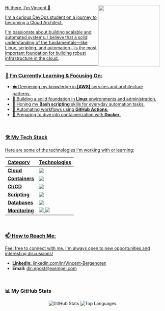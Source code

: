 <a href="https://github.com/Mallard-Dash">
  <img align="right" width="200" src="20251021_113701.jpg />
</a>

# Hi there, I'm Vincent 👋

I'm a curious DevOps student on a journey to becoming a Cloud Architect. 

I'm passionate about building scalable and automated systems. I believe that a solid understanding of the fundamentals—like Linux, scripting, and automation—is the most important foundation for building robust infrastructure in the cloud.

---

### 🌱 I’m Currently Learning & Focusing On:

* ☁️ Deepening my knowledge in **[AWS]** services and architecture patterns.
* 🐧 Building a solid foundation in **Linux** environments and administration.
* 📜 Honing my **Bash scripting** skills for everyday automation tasks.
* 🚀 Automating workflows using **GitHub Actions**.
* 🐳 Preparing to dive into containerization with **Docker**.

<br>

### 🛠️ My Tech Stack

Here are some of the technologies I'm working with or learning:

| Category | Technologies |
| :--- | :--- |
| **Cloud** | <img src="https://img.shields.io/badge/-AWS-FF9900?logo=amazonaws&style=flat-square" /> |
| **Containers** | <img src="https://img.shields.io/badge/-Docker-2496ED?logo=docker&style=flat-square" /> |
| **CI/CD** | <img src="https://img.shields.io/badge/-GitHub_Actions-2088FF?logo=githubactions&style=flat-square" /> |
| **Scripting** | <img src="https://img.shields.io/badge/-Python-3776AB?logo=python&style=flat-square" /> |
| **Databases** | <img src="https://img.shields.io/badge/-SQLite-003B57?logo=sqlite&style=flat-square" /> |
| **Monitoring** | <img src="https://img.shields.io/badge/-Prometheus-E6522C?logo=prometheus&style=flat-square" /> <img src="https://img.shields.io/badge/-Grafana-F46800?logo=grafana&style=flat-square" /> |


<br>

### 📫 How to Reach Me:

Feel free to connect with me. I'm always open to new opportunities and interesting discussions!

* **LinkedIn:** [linkedin.com/in/Vincent-Bergengren](https://www.linkedin.com/in/vincent-bergengren-129915352/)
* **Email:** [din.epost@exempel.com](mailto:vincent.bergengren@gmail.com)

<br>

### 📊 My GitHub Stats

<p align="center">
  <img src="https://github-readme-stats.vercel.app/api?username=Mallard-Dash&show_icons=true&theme=transparent&hide_border=true" alt="GitHub Stats" />
  <img src="https://github-readme-stats.vercel.app/api/top-langs/?username=Mallard-Dash&layout=compact&theme=transparent&hide_border=true" alt="Top Languages" />
</p>